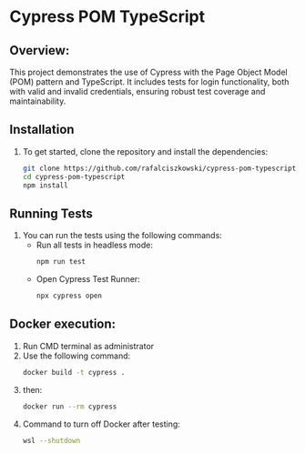 # Cypress POM TypeScript

## Overview:
This project demonstrates the use of Cypress with the Page Object Model (POM) pattern and TypeScript. It includes tests for login functionality, both with valid and invalid credentials, ensuring robust test coverage and maintainability.

## Installation
1. To get started, clone the repository and install the dependencies:
    ```bash
    git clone https://github.com/rafalciszkowski/cypress-pom-typescript.git
    cd cypress-pom-typescript
    npm install

## Running Tests
1. You can run the tests using the following commands:
   * Run all tests in headless mode:
     ```bash
     npm run test
   * Open Cypress Test Runner:
     ```bash
     npx cypress open 

## Docker execution:
1. Run CMD terminal as administrator
2. Use the following command:
    ```bash
    docker build -t cypress .
3. then:
    ```bash
    docker run --rm cypress
4. Command to turn off Docker after testing:
    ```bash
    wsl --shutdown
